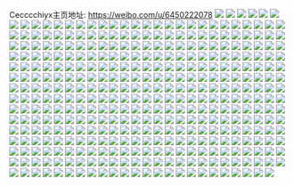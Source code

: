 Cecccchiyx主页地址: https://weibo.com/u/6450222078 
![](https://wx4.sinaimg.cn/mw2000/0072wtpYly1h8zo7jyy09j31lt37kx6q.jpg) 
![](https://wx4.sinaimg.cn/mw2000/0072wtpYly1h8zo7ynw1cj32c0340qv6.jpg) 
![](https://wx4.sinaimg.cn/mw2000/0072wtpYly1h8zo7aqe3dj31lt37kqv6.jpg) 
![](https://wx4.sinaimg.cn/mw2000/0072wtpYly1h8zo7ncvauj317d37k7wj.jpg) 
![](https://wx4.sinaimg.cn/mw2000/0072wtpYly1h8zo7tldsoj31sc2ds1ky.jpg) 
![](https://wx4.sinaimg.cn/mw2000/0072wtpYly1h8zo7r9ty6j31lt37kx6q.jpg) 
![](https://wx4.sinaimg.cn/mw2000/0072wtpYly1h8zo7gj745j325337ku0z.jpg) 
![](https://wx4.sinaimg.cn/mw2000/0072wtpYly1h8zo83sdofj32w22617wj.jpg) 
![](https://wx4.sinaimg.cn/mw2000/0072wtpYly1h8xunfbgb2j32bc3344qq.jpg) 
![](https://wx4.sinaimg.cn/mw2000/0072wtpYly1h8xung6o3gj31um2gukeq.jpg) 
![](https://wx4.sinaimg.cn/mw2000/0072wtpYly1h8xunigqdyj31q62awu0x.jpg) 
![](https://wx4.sinaimg.cn/mw2000/0072wtpYly1h8uanv7jg2j33402c0npe.jpg) 
![](https://wx4.sinaimg.cn/mw2000/0072wtpYly1h8uao1gg2kj32c0340npf.jpg) 
![](https://wx4.sinaimg.cn/mw2000/0072wtpYly1h8uanu5u7ej32c0340npf.jpg) 
![](https://wx4.sinaimg.cn/mw2000/0072wtpYly1h8uanwvnxvj32c0340hdv.jpg) 
![](https://wx4.sinaimg.cn/mw2000/0072wtpYly1h8uao4o7lrj31v72kmnpd.jpg) 
![](https://wx4.sinaimg.cn/mw2000/0072wtpYly1h8uao3kqhdj32c0340x6r.jpg) 
![](https://wx4.sinaimg.cn/mw2000/0072wtpYly1h8s5f1hjozj30z10z1qey.jpg) 
![](https://wx4.sinaimg.cn/mw2000/0072wtpYly1h8l84uwuycj31dx36c1ky.jpg) 
![](https://wx4.sinaimg.cn/mw2000/0072wtpYly1h8l852hbpyj317p36cx6p.jpg) 
![](https://wx4.sinaimg.cn/mw2000/0072wtpYly1h8l856jdjyj30uk3ir1ky.jpg) 
![](https://wx4.sinaimg.cn/mw2000/0072wtpYly1h8l85dsy6gj31rc36c7wi.jpg) 
![](https://wx4.sinaimg.cn/mw2000/0072wtpYly1h8l85f8058j30uk2nqb20.jpg) 
![](https://wx4.sinaimg.cn/mw2000/0072wtpYly1h8l85kpqqcj30uk3v2x6p.jpg) 
![](https://wx4.sinaimg.cn/mw2000/0072wtpYly1h8l85u0ufkj32p936cx6q.jpg) 
![](https://wx4.sinaimg.cn/mw2000/0072wtpYly1h8l8fblsorj31401hcano.jpg) 
![](https://wx4.sinaimg.cn/mw2000/0072wtpYly1h8l8haqbtaj31401z44cc.jpg) 
![](https://wx4.sinaimg.cn/mw2000/0072wtpYly1h8dwr2p5ghj31sc2ds1ky.jpg) 
![](https://wx4.sinaimg.cn/mw2000/0072wtpYly1h8dwr4j38dj30wi0kxtb4.jpg) 
![](https://wx4.sinaimg.cn/mw2000/0072wtpYly1h888c7g523j31kw2dcb2a.jpg) 
![](https://wx4.sinaimg.cn/mw2000/0072wtpYly1h888c6hyyvj30e80lcwjh.jpg) 
![](https://wx4.sinaimg.cn/mw2000/0072wtpYly1h85vlxnl30j321v2v6e85.jpg) 
![](https://wx4.sinaimg.cn/mw2000/0072wtpYly1h85vlz1djwj329a30e1kz.jpg) 
![](https://wx4.sinaimg.cn/mw2000/0072wtpYly1h85vlu7fhaj31wk2jfnpg.jpg) 
![](https://wx4.sinaimg.cn/mw2000/0072wtpYly1h7nprdpsuqj32dr36ce83.jpg) 
![](https://wx4.sinaimg.cn/mw2000/0072wtpYly1h7nprjzzsej32dr36chdv.jpg) 
![](https://wx4.sinaimg.cn/mw2000/0072wtpYly1h7nprn9aedj324a36ckjn.jpg) 
![](https://wx4.sinaimg.cn/mw2000/0072wtpYly1h7nprrmc16j32c0340qv7.jpg) 
![](https://wx4.sinaimg.cn/mw2000/0072wtpYly1h7nprvwxjkj32522ur4qt.jpg) 
![](https://wx4.sinaimg.cn/mw2000/0072wtpYly1h7nprxtiocj32c0340u0y.jpg) 
![](https://wx4.sinaimg.cn/mw2000/0072wtpYly1h7nprz0q0ej31if20khdt.jpg) 
![](https://wx4.sinaimg.cn/mw2000/0072wtpYly1h7btp39znfj322o340e85.jpg) 
![](https://wx4.sinaimg.cn/mw2000/0072wtpYly1h75ouyh675j326c2wgx6r.jpg) 
![](https://wx4.sinaimg.cn/mw2000/0072wtpYly1h6owhhn4drj32222qrn4e.jpg) 
![](https://wx4.sinaimg.cn/mw2000/0072wtpYly1h6owhebszzj32c0341e83.jpg) 
![](https://wx4.sinaimg.cn/mw2000/0072wtpYly1h6ntjoklrjj32c0340hdt.jpg) 
![](https://wx4.sinaimg.cn/mw2000/0072wtpYly1h6ntjrqay6j32212qqb2a.jpg) 
![](https://wx4.sinaimg.cn/mw2000/0072wtpYly1h6mn6kbge6j31sc2ds13b.jpg) 
![](https://wx4.sinaimg.cn/mw2000/0072wtpYly1h6gu1zwj3fj30wi1yc4qq.jpg) 
![](https://wx4.sinaimg.cn/mw2000/0072wtpYly1h6gu20ufprj30wi1ycqkp.jpg) 
![](https://wx4.sinaimg.cn/mw2000/0072wtpYly1h6gu21qgrjj30wi1yctpl.jpg) 
![](https://wx4.sinaimg.cn/mw2000/0072wtpYly1h6gpqr9sq3j325a2v2kjm.jpg) 
![](https://wx4.sinaimg.cn/mw2000/0072wtpYly1h6gpqzdzg6j32222m97wi.jpg) 
![](https://wx4.sinaimg.cn/mw2000/0072wtpYly1h6gpr1v8qcj32392scn22.jpg) 
![](https://wx4.sinaimg.cn/mw2000/0072wtpYly1h6gpr8ir1yj32c0340qv6.jpg) 
![](https://wx4.sinaimg.cn/mw2000/0072wtpYly1h6fc01e6smj321q2qb7wi.jpg) 
![](https://wx4.sinaimg.cn/mw2000/0072wtpYly1h68m077hx4j30wi16q7e9.jpg) 
![](https://wx4.sinaimg.cn/mw2000/0072wtpYly1h65u4a8e8pj322q2tt1ky.jpg) 
![](https://wx4.sinaimg.cn/mw2000/0072wtpYly1h65u4gf4pzj324o2u8e82.jpg) 
![](https://wx4.sinaimg.cn/mw2000/0072wtpYly1h5y6s2wkhpj317c0win2p.jpg) 
![](https://wx4.sinaimg.cn/mw2000/0072wtpYly1h5y6sa0nd4j32c0340hdu.jpg) 
![](https://wx4.sinaimg.cn/mw2000/0072wtpYly1h5y6sds50cj32c03401ky.jpg) 
![](https://wx4.sinaimg.cn/mw2000/0072wtpYly1h5y6v4m9fzj320v2p51kz.jpg) 
![](https://wx4.sinaimg.cn/mw2000/0072wtpYly1h5nydnpf5uj30u0140wv1.jpg) 
![](https://wx4.sinaimg.cn/mw2000/0072wtpYly1h5nye8dopwj315o3cwkjm.jpg) 
![](https://wx4.sinaimg.cn/mw2000/0072wtpYly1h5nye5ryssj315o35lnpd.jpg) 
![](https://wx4.sinaimg.cn/mw2000/0072wtpYly1h5nyee6a9wj32762xke82.jpg) 
![](https://wx4.sinaimg.cn/mw2000/0072wtpYly1h5lplcjko3j32c0340qv9.jpg) 
![](https://wx4.sinaimg.cn/mw2000/0072wtpYly1h5lplkng1ij32c0340npe.jpg) 
![](https://wx4.sinaimg.cn/mw2000/0072wtpYly1h5lplnbguaj32c03407wi.jpg) 
![](https://wx4.sinaimg.cn/mw2000/0072wtpYly1h5lpluj56hj321l2q4b2a.jpg) 
![](https://wx4.sinaimg.cn/mw2000/0072wtpYly1h5lpl29e2rj32c0340x6p.jpg) 
![](https://wx4.sinaimg.cn/mw2000/0072wtpYly1h5lpm60iwej32c0340kjn.jpg) 
![](https://wx4.sinaimg.cn/mw2000/0072wtpYly1h5lpm99076j31un2gve81.jpg) 
![](https://wx4.sinaimg.cn/mw2000/0072wtpYly1h5gwqz83wkj30wi0pgdlc.jpg) 
![](https://wx4.sinaimg.cn/mw2000/0072wtpYly1h5gwr03ke9j3242242e5z.jpg) 
![](https://wx4.sinaimg.cn/mw2000/0072wtpYly1h5gwqye73rj32c03404qq.jpg) 
![](https://wx4.sinaimg.cn/mw2000/0072wtpYly1h58p2kezphj30wi1yce81.jpg) 
![](https://wx4.sinaimg.cn/mw2000/0072wtpYly1h58p2nlplxj30wi1yc7wh.jpg) 
![](https://wx4.sinaimg.cn/mw2000/0072wtpYly1h58p2pi9jzj30wi1yckjl.jpg) 
![](https://wx4.sinaimg.cn/mw2000/0072wtpYly1h58p2rdvxbj30wi1yc4qp.jpg) 
![](https://wx4.sinaimg.cn/mw2000/0072wtpYly1h58pirl0ojj30wi1yc7wh.jpg) 
![](https://wx4.sinaimg.cn/mw2000/0072wtpYly1h58pit5w03j30wi1ycb29.jpg) 
![](https://wx4.sinaimg.cn/mw2000/0072wtpYly1h58piqb2plj30wi1yc1kx.jpg) 
![](https://wx4.sinaimg.cn/mw2000/0072wtpYly1h58pivttatj30wi1yckjl.jpg) 
![](https://wx4.sinaimg.cn/mw2000/0072wtpYly1h58hk2in93j31m324h4qp.jpg) 
![](https://wx4.sinaimg.cn/mw2000/0072wtpYly1h58hk32r85j31p61p61kx.jpg) 
![](https://wx4.sinaimg.cn/mw2000/0072wtpYly1h58hmdqbxfj30xj18p1fn.jpg) 
![](https://wx4.sinaimg.cn/mw2000/0072wtpYly1h58hr3cpxnj31ei1ei1kx.jpg) 
![](https://wx4.sinaimg.cn/mw2000/0072wtpYly1h56mxt38ydj32c03407wi.jpg) 
![](https://wx4.sinaimg.cn/mw2000/0072wtpYly1h56mxvncwuj32c0340hdt.jpg) 
![](https://wx4.sinaimg.cn/mw2000/0072wtpYly1h56mxyyxagj311h11hqd5.jpg) 
![](https://wx4.sinaimg.cn/mw2000/0072wtpYly1h56mxmnrgaj32c0340npd.jpg) 
![](https://wx4.sinaimg.cn/mw2000/0072wtpYly1h56mxx8vfsj32c0340b2a.jpg) 
![](https://wx4.sinaimg.cn/mw2000/0072wtpYly1h56mxy9l43j32c0341b2a.jpg) 
![](https://wx4.sinaimg.cn/mw2000/0072wtpYly1h4tnaqso7kj32ki2aox6p.jpg) 
![](https://wx4.sinaimg.cn/mw2000/0072wtpYly1h4qcvdr924j315o1qix4z.jpg) 
![](https://wx4.sinaimg.cn/mw2000/0072wtpYly1h4qcv4adp8j32532urnpf.jpg) 
![](https://wx4.sinaimg.cn/mw2000/0072wtpYly1h4qcv95v15j31zj2ndu0y.jpg) 
![](https://wx4.sinaimg.cn/mw2000/0072wtpYly1h4qcvai0qvj324o2u87wj.jpg) 
![](https://wx4.sinaimg.cn/mw2000/0072wtpYly1h4qcvc99wwj315o1qj4qp.jpg) 
![](https://wx4.sinaimg.cn/mw2000/0072wtpYly1h4lnhmm7ctj32c03401ky.jpg) 
![](https://wx4.sinaimg.cn/mw2000/0072wtpYly1h4lnhl1pfgj32c0340u0x.jpg) 
![](https://wx4.sinaimg.cn/mw2000/0072wtpYly1h4hq1e1lx6j327b27bx6p.jpg) 
![](https://wx4.sinaimg.cn/mw2000/0072wtpYly1h4hq1leljkj31l72dskjm.jpg) 
![](https://wx4.sinaimg.cn/mw2000/0072wtpYly1h4djlffxxtj31sc2dsnpe.jpg) 
![](https://wx4.sinaimg.cn/mw2000/0072wtpYly1h4djlgxuihj31sc2dsb2b.jpg) 
![](https://wx4.sinaimg.cn/mw2000/0072wtpYly1h4djlebtkrj31ho1zkkjl.jpg) 
![](https://wx4.sinaimg.cn/mw2000/0072wtpYly1h4a59ova73j325d2v5hdu.jpg) 
![](https://wx4.sinaimg.cn/mw2000/0072wtpYly1h4a5agsxsgj31z62mwe82.jpg) 
![](https://wx4.sinaimg.cn/mw2000/0072wtpYly1h4a5aluwdzj31p929ohdt.jpg) 
![](https://wx4.sinaimg.cn/mw2000/0072wtpYly1h4a5ao3gp3j315o1n1k4u.jpg) 
![](https://wx4.sinaimg.cn/mw2000/0072wtpYly1h4a5arq7fmj32bc334kjm.jpg) 
![](https://wx4.sinaimg.cn/mw2000/0072wtpYly1h40rczf1t2j317c0widrm.jpg) 
![](https://wx4.sinaimg.cn/mw2000/0072wtpYly1h40rczrkp9j317c0wik7b.jpg) 
![](https://wx4.sinaimg.cn/mw2000/0072wtpYly1h40rd0usmxj324z2w4u0y.jpg) 
![](https://wx4.sinaimg.cn/mw2000/0072wtpYly1h40rd32kn7j31s22deb2a.jpg) 
![](https://wx4.sinaimg.cn/mw2000/0072wtpYly1h40rd4xdahj32c03404qq.jpg) 
![](https://wx4.sinaimg.cn/mw2000/0072wtpYly1h3u4ibpntxj32c0340kjm.jpg) 
![](https://wx4.sinaimg.cn/mw2000/0072wtpYly1h3u4j0cbklj329y3197wk.jpg) 
![](https://wx4.sinaimg.cn/mw2000/0072wtpYly1h3o6psw4pnj315o1qi1kx.jpg) 
![](https://wx4.sinaimg.cn/mw2000/0072wtpYly1h3o6pvfhyuj315o1qj1kx.jpg) 
![](https://wx4.sinaimg.cn/mw2000/0072wtpYly1h3o6pwfmbbj32c0340e81.jpg) 
![](https://wx4.sinaimg.cn/mw2000/0072wtpYly1h3o6pz8yyrj320g2om4qr.jpg) 
![](https://wx4.sinaimg.cn/mw2000/0072wtpYly1h3o6prifjtj315o1qj4qp.jpg) 
![](https://wx4.sinaimg.cn/mw2000/0072wtpYly1h3o6q2tc8cj31xw2l7kjn.jpg) 
![](https://wx4.sinaimg.cn/mw2000/0072wtpYly1h3o6q5u4ycj320e2oi4qr.jpg) 
![](https://wx4.sinaimg.cn/mw2000/0072wtpYly1h3o6ppyh2dj32c03407wj.jpg) 
![](https://wx4.sinaimg.cn/mw2000/0072wtpYly1h3ejmkiigrj31kg239x6p.jpg) 
![](https://wx4.sinaimg.cn/mw2000/0072wtpYly1h3ejmi0hq2j32wd26a7wj.jpg) 
![](https://wx4.sinaimg.cn/mw2000/0072wtpYly1h3ejmpka6fj31fb1wfhdt.jpg) 
![](https://wx4.sinaimg.cn/mw2000/0072wtpYly1h3ejmrakznj31g21xe4qp.jpg) 
![](https://wx4.sinaimg.cn/mw2000/0072wtpYly1h31vildjqaj320m20mkjn.jpg) 
![](https://wx4.sinaimg.cn/mw2000/0072wtpYly1h31vijmvauj31ux2h8e82.jpg) 
![](https://wx4.sinaimg.cn/mw2000/0072wtpYly1h31vihpaqsj31sv1sve81.jpg) 
![](https://wx4.sinaimg.cn/mw2000/0072wtpYly1h300k8px36j31o0280npd.jpg) 
![](https://wx4.sinaimg.cn/mw2000/0072wtpYly1h2t4kjhzklj315o1qi1kx.jpg) 
![](https://wx4.sinaimg.cn/mw2000/0072wtpYly1h2t4klsp8lj32l71xw4qr.jpg) 
![](https://wx4.sinaimg.cn/mw2000/0072wtpYly1h2t4kmf1ygj31q81q87wh.jpg) 
![](https://wx4.sinaimg.cn/mw2000/0072wtpYly1h2t4kin55dj32pr21bx6q.jpg) 
![](https://wx4.sinaimg.cn/mw2000/0072wtpYly1h2t4kn54lxj30xc22s1kx.jpg) 
![](https://wx4.sinaimg.cn/mw2000/0072wtpYly1h2t4ko8q54j32bc334u0x.jpg) 
![](https://wx4.sinaimg.cn/mw2000/0072wtpYly1h2t4kg6cewj31jg15l1kx.jpg) 
![](https://wx4.sinaimg.cn/mw2000/0072wtpYly1h2pgric2h0j30wi0arabj.jpg) 
![](https://wx4.sinaimg.cn/mw2000/0072wtpYly1h2dpq6t0sgj32801o0x6p.jpg) 
![](https://wx4.sinaimg.cn/mw2000/0072wtpYly1h25wtubvq6j324b2trhdt.jpg) 
![](https://wx4.sinaimg.cn/mw2000/0072wtpYly1h25wtwscpij3340340hdt.jpg) 
![](https://wx4.sinaimg.cn/mw2000/0072wtpYly1h24d3uzywlj31be0zjk43.jpg) 
![](https://wx4.sinaimg.cn/mw2000/0072wtpYly1h24d3wp26ej31be0zkafn.jpg) 
![](https://wx4.sinaimg.cn/mw2000/0072wtpYly1h24d3u8tgxj31w41w4e81.jpg) 
![](https://wx4.sinaimg.cn/mw2000/0072wtpYly1h1wgqh7un8j31jk2231kx.jpg) 
![](https://wx4.sinaimg.cn/mw2000/0072wtpYly1h1whkltkunj31j51j5wza.jpg) 
![](https://wx4.sinaimg.cn/mw2000/0072wtpYly1h0zx1o2j05j31y02x0kjn.jpg) 
![](https://wx4.sinaimg.cn/mw2000/0072wtpYly1h0zx1roccdj31xy2wwqv7.jpg) 
![](https://wx4.sinaimg.cn/mw2000/0072wtpYly1h0zx1ql2gbj32802yo1l0.jpg) 
![](https://wx4.sinaimg.cn/mw2000/0072wtpYly1h0xfshvaf7j32c0340kjl.jpg) 
![](https://wx4.sinaimg.cn/mw2000/0072wtpYly1h0xfrcs7buj32c03404qr.jpg) 
![](https://wx4.sinaimg.cn/mw2000/0072wtpYly1h0xfrpputlj327r2ybhdu.jpg) 
![](https://wx4.sinaimg.cn/mw2000/0072wtpYly1h0xfrwjzapj32c0340x6q.jpg) 
![](https://wx4.sinaimg.cn/mw2000/0072wtpYly1h0xfsf27n9j32c0340qv8.jpg) 
![](https://wx4.sinaimg.cn/mw2000/0072wtpYly1h0xfqsfgvxj32c0340b2a.jpg) 
![](https://wx4.sinaimg.cn/mw2000/0072wtpYly1h0xfs0t00wj31zm2l1u0x.jpg) 
![](https://wx4.sinaimg.cn/mw2000/0072wtpYly1h0xfs6sr3kj32c0340qv6.jpg) 
![](https://wx4.sinaimg.cn/mw2000/0072wtpYly1h0xfrigbuij326q2wye82.jpg) 
![](https://wx4.sinaimg.cn/mw2000/0072wtpYly1h0l7zpqnhij323333zhdv.jpg) 
![](https://wx4.sinaimg.cn/mw2000/0072wtpYly1h0l7zskx0lj323w35su0y.jpg) 
![](https://wx4.sinaimg.cn/mw2000/0072wtpYly1h0l7zlcat8j322e2r6e82.jpg) 
![](https://wx4.sinaimg.cn/mw2000/0072wtpYly1h0l848ff2dj31ra2c0e81.jpg) 
![](https://wx4.sinaimg.cn/mw2000/0072wtpYly1h0l8frqnxbj32c02c0b2b.jpg) 
![](https://wx4.sinaimg.cn/mw2000/0072wtpYly1h0l8fwgobnj320q2oykjp.jpg) 
![](https://wx4.sinaimg.cn/mw2000/0072wtpYgy1h077748pqlj32c0340hdx.jpg) 
![](https://wx4.sinaimg.cn/mw2000/0072wtpYgy1h07776li42j31vv2jex6r.jpg) 
![](https://wx4.sinaimg.cn/mw2000/0072wtpYgy1h0777hkgfjj31ui2gnx6r.jpg) 
![](https://wx4.sinaimg.cn/mw2000/0072wtpYgy1h0777baju1j32c0340u0y.jpg) 
![](https://wx4.sinaimg.cn/mw2000/0072wtpYly1h05qao3sz7j324y2ulqv8.jpg) 
![](https://wx4.sinaimg.cn/mw2000/0072wtpYly1h05qb5qcaxj32l71xwx6p.jpg) 
![](https://wx4.sinaimg.cn/mw2000/0072wtpYly1h05qar2qanj31pf2k54qq.jpg) 
![](https://wx4.sinaimg.cn/mw2000/0072wtpYly1h05qb3ydplj31qv2mab2c.jpg) 
![](https://wx4.sinaimg.cn/mw2000/0072wtpYly1gzvw18ldt7j323n2sve83.jpg) 
![](https://wx4.sinaimg.cn/mw2000/0072wtpYly1gzvw1ff8wpj32c03404qq.jpg) 
![](https://wx4.sinaimg.cn/mw2000/0072wtpYly1gzvw1pey32j32c0340u0x.jpg) 
![](https://wx4.sinaimg.cn/mw2000/0072wtpYly1gzusexzeljj329p30y7wi.jpg) 
![](https://wx4.sinaimg.cn/mw2000/0072wtpYly1gzusf6eh5mj32602w0b2a.jpg) 
![](https://wx4.sinaimg.cn/mw2000/0072wtpYly1gzusf4l4fmj31ts2qmqv6.jpg) 
![](https://wx4.sinaimg.cn/mw2000/0072wtpYly1gzusfjb8qxj32c0340u0z.jpg) 
![](https://wx4.sinaimg.cn/mw2000/0072wtpYly1gzusg3aqn9j32c03401ky.jpg) 
![](https://wx4.sinaimg.cn/mw2000/0072wtpYly1gzusf0rxu7j31ww1wxx6p.jpg) 
![](https://wx4.sinaimg.cn/mw2000/0072wtpYly1gzsfi0j5cxj32c0340npe.jpg) 
![](https://wx4.sinaimg.cn/mw2000/0072wtpYly1gzsfi1s8yyj322w2rtx6p.jpg) 
![](https://wx4.sinaimg.cn/mw2000/0072wtpYly1gzsfi380wbj32c0340e82.jpg) 
![](https://wx4.sinaimg.cn/mw2000/0072wtpYly1gzsfhy72z8j328o2zju0z.jpg) 
![](https://wx4.sinaimg.cn/mw2000/0072wtpYly1gzc5gppuk7j31i920c7wh.jpg) 
![](https://wx4.sinaimg.cn/mw2000/0072wtpYly1gvq4dtrq60j61511pjn7l02.jpg) 
![](https://wx4.sinaimg.cn/mw2000/0072wtpYly1gsqwuaeri3j32582z9hdu.jpg) 
![](https://wx4.sinaimg.cn/mw2000/0072wtpYly1gsqwu7en5bj32312s1hdu.jpg) 
![](https://wx4.sinaimg.cn/mw2000/0072wtpYly1gsqwuc5amrj32542ut7wi.jpg) 
![](https://wx4.sinaimg.cn/mw2000/0072wtpYly1gsqwuefnbjj32482pc7wi.jpg) 
![](https://wx4.sinaimg.cn/mw2000/0072wtpYly1gsqwuhey10j33402c0npe.jpg) 
![](https://wx4.sinaimg.cn/mw2000/0072wtpYly1gsqwukha3fj33402c07wi.jpg) 
![](https://wx4.sinaimg.cn/mw2000/0072wtpYly1gshzxwb2jqj30kx0kxq5j.jpg) 
![](https://wx4.sinaimg.cn/mw2000/0072wtpYly1gshzxxx49hj31rz1rz4qp.jpg) 
![](https://wx4.sinaimg.cn/mw2000/0072wtpYly1gshzy0o0ujj327o1nrb29.jpg) 
![](https://wx4.sinaimg.cn/mw2000/0072wtpYly1gshzy25cxuj31q81ao1kx.jpg) 
![](https://wx4.sinaimg.cn/mw2000/0072wtpYly1gshzy2rpi5j31ki1bj1g0.jpg) 
![](https://wx4.sinaimg.cn/mw2000/0072wtpYly1gshzy3pqoij33402c0b29.jpg) 
![](https://wx4.sinaimg.cn/mw2000/0072wtpYly1gsdyil3aqgj31s71c51kx.jpg) 
![](https://wx4.sinaimg.cn/mw2000/0072wtpYly1gsdyiv6rhfj31vx1vx7p2.jpg) 
![](https://wx4.sinaimg.cn/mw2000/0072wtpYly1gsdyiqdqoxj31zk1hob29.jpg) 
![](https://wx4.sinaimg.cn/mw2000/0072wtpYly1gsdyiytqg4j32981oxnef.jpg) 
![](https://wx4.sinaimg.cn/mw2000/0072wtpYly1gsdyj20dkej322l1jyndm.jpg) 
![](https://wx4.sinaimg.cn/mw2000/0072wtpYly1gsdyj4yihnj32ja1wgwy3.jpg) 
![](https://wx4.sinaimg.cn/mw2000/0072wtpYly1grnc4l5sz1j321u21ue81.jpg) 
![](https://wx4.sinaimg.cn/mw2000/0072wtpYly1grnc4n2wr9j326a2wdx1u.jpg) 
![](https://wx4.sinaimg.cn/mw2000/0072wtpYly1grnc4ojnnfj32bv2bvha2.jpg) 
![](https://wx4.sinaimg.cn/mw2000/0072wtpYly1grnc4qqa3bj31ot2j8x6q.jpg) 
![](https://wx4.sinaimg.cn/mw2000/0072wtpYly1grnc4r5ylxj30iy0hwwes.jpg) 
![](https://wx4.sinaimg.cn/mw2000/0072wtpYly1grnc4swrcsj31rf2o6npf.jpg) 
![](https://wx4.sinaimg.cn/mw2000/0072wtpYly1grnc4uc3olj33402c07wh.jpg) 
![](https://wx4.sinaimg.cn/mw2000/0072wtpYly1grnc4viv1gj315s0vcqdk.jpg) 
![](https://wx4.sinaimg.cn/mw2000/0072wtpYly1grnc4wloc6j32c02c01kx.jpg) 
![](https://wx4.sinaimg.cn/mw2000/0072wtpYly1grnc4jm42uj32c0340e82.jpg) 
![](https://wx4.sinaimg.cn/mw2000/0072wtpYly1grnc4xrsoaj31zk1zk4ni.jpg) 
![](https://wx4.sinaimg.cn/mw2000/0072wtpYly1grnc4yt32uj30zk0k0gse.jpg) 
![](https://wx4.sinaimg.cn/mw2000/0072wtpYly1grd18tlqazj33402c0u0x.jpg) 
![](https://wx4.sinaimg.cn/mw2000/0072wtpYly1grd18s21hoj30n028i1kx.jpg) 
![](https://wx4.sinaimg.cn/mw2000/0072wtpYly1grd18vzcl7j30n01duatf.jpg) 
![](https://wx4.sinaimg.cn/mw2000/0072wtpYly1grd18wi405j30n00mo478.jpg) 
![](https://wx4.sinaimg.cn/mw2000/0072wtpYly1grd18x4xp6j30p50p5tdq.jpg) 
![](https://wx4.sinaimg.cn/mw2000/0072wtpYly1grd18zjm4cj32bb2bb7wi.jpg) 
![](https://wx4.sinaimg.cn/mw2000/0072wtpYly1grd191cr81j30n02k04qp.jpg) 
![](https://wx4.sinaimg.cn/mw2000/0072wtpYly1grd1926t0xj30n00yik5t.jpg) 
![](https://wx4.sinaimg.cn/mw2000/0072wtpYly1grd19dffo0j31zk1zknpd.jpg) 
![](https://wx4.sinaimg.cn/mw2000/0072wtpYly1gqv0yn9y3zj32c0340npe.jpg) 
![](https://wx4.sinaimg.cn/mw2000/0072wtpYly1gqv0wn99kqj32c0340qv6.jpg) 
![](https://wx4.sinaimg.cn/mw2000/0072wtpYly1gqv0w8khsqj32b71qe1j7.jpg) 
![](https://wx4.sinaimg.cn/mw2000/0072wtpYly1gqv0wbcxl0j32661mm7qn.jpg) 
![](https://wx4.sinaimg.cn/mw2000/0072wtpYly1gqv0wh1gx2j32c0340qv6.jpg) 
![](https://wx4.sinaimg.cn/mw2000/0072wtpYly1gqv0wqsofjj32c03407wh.jpg) 
![](https://wx4.sinaimg.cn/mw2000/0072wtpYly1gqv0wwd6gdj32an2e3x6q.jpg) 
![](https://wx4.sinaimg.cn/mw2000/0072wtpYly1gqv10c5vj9j31q52l74qr.jpg) 
![](https://wx4.sinaimg.cn/mw2000/0072wtpYly1gqv11lowudj31ln1ln44d.jpg) 
![](https://wx4.sinaimg.cn/mw2000/0072wtpYly1gqv11k3kuvj322c33h4qs.jpg) 
![](https://wx4.sinaimg.cn/mw2000/0072wtpYly1gqv11ov9nuj32c0340e81.jpg) 
![](https://wx4.sinaimg.cn/mw2000/0072wtpYly1gqv11rvhndj32m81yohbj.jpg) 
![](https://wx4.sinaimg.cn/mw2000/0072wtpYly1gqv11vgctwj33402c07wh.jpg) 
![](https://wx4.sinaimg.cn/mw2000/0072wtpYly1gqv11x2dryj315s0vc126.jpg) 
![](https://wx4.sinaimg.cn/mw2000/0072wtpYly1gqcf1v8f9kj30yg1p9tig.jpg) 
![](https://wx4.sinaimg.cn/mw2000/0072wtpYly1gq25vleocjj31zk1honn9.jpg) 
![](https://wx4.sinaimg.cn/mw2000/0072wtpYly1gq25vokouij31ho1zkb29.jpg) 
![](https://wx4.sinaimg.cn/mw2000/0072wtpYly1gq25vj33pqj315s0vcner.jpg) 
![](https://wx4.sinaimg.cn/mw2000/0072wtpYly1gq25vu5mohj320y31whdu.jpg) 
![](https://wx4.sinaimg.cn/mw2000/0072wtpYly1gptka7d7clj31oa2nzx6q.jpg) 
![](https://wx4.sinaimg.cn/mw2000/0072wtpYly1gptka5ex28j320j20je81.jpg) 
![](https://wx4.sinaimg.cn/mw2000/0072wtpYly1gptka806s7j31oy1oyh6r.jpg) 
![](https://wx4.sinaimg.cn/mw2000/0072wtpYly1gptkabzq0nj31oz1ozwys.jpg) 
![](https://wx4.sinaimg.cn/mw2000/0072wtpYly1gptkad6yilj31p71p7h64.jpg) 
![](https://wx4.sinaimg.cn/mw2000/0072wtpYly1gptkaedgkjj321g21g1kx.jpg) 
![](https://wx4.sinaimg.cn/mw2000/0072wtpYly1gptkafvky4j31wi1win5h.jpg) 
![](https://wx4.sinaimg.cn/mw2000/0072wtpYly1gptkb1od49j31k41k4ajg.jpg) 
![](https://wx4.sinaimg.cn/mw2000/0072wtpYly1gptkcektqaj32c02c0hdt.jpg) 
![](https://wx4.sinaimg.cn/mw2000/0072wtpYly1gpqjd9eyv8j31sc2ds7wh.jpg) 
![](https://wx4.sinaimg.cn/mw2000/0072wtpYly1gpqjdahu5wj31qr2bo4qp.jpg) 
![](https://wx4.sinaimg.cn/mw2000/0072wtpYly1gpqjdcszajj32c02c0qr0.jpg) 
![](https://wx4.sinaimg.cn/mw2000/0072wtpYly1gpqjdf4pbdj32sd23aqhy.jpg) 
![](https://wx4.sinaimg.cn/mw2000/0072wtpYly1gpqjdgtc1qj32jp2jpb29.jpg) 
![](https://wx4.sinaimg.cn/mw2000/0072wtpYly1gpqjegauezj31ij20p4ek.jpg) 
![](https://wx4.sinaimg.cn/mw2000/0072wtpYly1gofs4qeiunj31ck1rx18e.jpg) 
![](https://wx4.sinaimg.cn/mw2000/0072wtpYly1gofs4txporj31x11x1e81.jpg) 
![](https://wx4.sinaimg.cn/mw2000/0072wtpYly1gofs4w5hjcj31ui1uikjl.jpg) 
![](https://wx4.sinaimg.cn/mw2000/0072wtpYly1gofs4xy3b4j32c02c01ky.jpg) 
![](https://wx4.sinaimg.cn/mw2000/0072wtpYly1gofs4zgwf9j31yd1yd1kx.jpg) 
![](https://wx4.sinaimg.cn/mw2000/0072wtpYly1gofs5icklhj32c0340npf.jpg) 
![](https://wx4.sinaimg.cn/mw2000/0072wtpYly1gobepmt7i1j31sc1scqv5.jpg) 
![](https://wx4.sinaimg.cn/mw2000/0072wtpYly1gobepojs3oj31fg1fgnb0.jpg) 
![](https://wx4.sinaimg.cn/mw2000/0072wtpYly1gobeppae4hj31tu1tuk10.jpg) 
![](https://wx4.sinaimg.cn/mw2000/0072wtpYly1gobeps9e7aj315s0vc1bu.jpg) 
![](https://wx4.sinaimg.cn/mw2000/0072wtpYly1gobepkucykj32c0340gxo.jpg) 
![](https://wx4.sinaimg.cn/mw2000/0072wtpYly1gobept5dvoj315s0vcqmk.jpg) 
![](https://wx4.sinaimg.cn/mw2000/0072wtpYly1gobepqda5kj31o31o37nb.jpg) 
![](https://wx4.sinaimg.cn/mw2000/0072wtpYly1gobeprcekqj31ni1nih2c.jpg) 
![](https://wx4.sinaimg.cn/mw2000/0072wtpYly1gobepnvdtkj31fr1x0hdt.jpg) 
![](https://wx4.sinaimg.cn/mw2000/0072wtpYly1gnuaq3kwcjj32c03407wi.jpg) 
![](https://wx4.sinaimg.cn/mw2000/0072wtpYly1gnuaqakvpbj32c02c0kjm.jpg) 
![](https://wx4.sinaimg.cn/mw2000/0072wtpYly1gnuaqgokstj32c0340b2b.jpg) 
![](https://wx4.sinaimg.cn/mw2000/0072wtpYly1gnuaqjgls4j32bv2bve82.jpg) 
![](https://wx4.sinaimg.cn/mw2000/0072wtpYly1gnuaqlg9h4j31yx1yxe81.jpg) 
![](https://wx4.sinaimg.cn/mw2000/0072wtpYly1gnuaqn3dkdj31zk1zkb2a.jpg) 
![](https://wx4.sinaimg.cn/mw2000/0072wtpYly1gnuaqp5ianj31lv1lve81.jpg) 
![](https://wx4.sinaimg.cn/mw2000/0072wtpYly1gnuaqrhopej31mo1mo7wh.jpg) 
![](https://wx4.sinaimg.cn/mw2000/0072wtpYly1gnuaqsfpibj31wg1wgk16.jpg) 
![](https://wx4.sinaimg.cn/mw2000/0072wtpYly1gnuauqzq3xj32bv2bv1kz.jpg) 
![](https://wx4.sinaimg.cn/mw2000/0072wtpYly1gnuausirptj32c02c0qv5.jpg) 
![](https://wx4.sinaimg.cn/mw2000/0072wtpYly1gnm6lxu31aj32c02c01kx.jpg) 
![](https://wx4.sinaimg.cn/mw2000/0072wtpYly1gnm6luj9cmj32c02c0e81.jpg) 
![](https://wx4.sinaimg.cn/mw2000/0072wtpYly1gnm6m14ag6j32c02c07wh.jpg) 
![](https://wx4.sinaimg.cn/mw2000/0072wtpYly1gmf6yvlii2j32202201kx.jpg) 
![](https://wx4.sinaimg.cn/mw2000/0072wtpYly1gmf6yx5vzxj31nl1nlk8g.jpg) 
![](https://wx4.sinaimg.cn/mw2000/0072wtpYly1gmf71ttnnij322o22o4l0.jpg) 
![](https://wx4.sinaimg.cn/mw2000/0072wtpYly1ggnwxe68kyj30p10o9qdi.jpg) 
![](https://wx4.sinaimg.cn/mw2000/0072wtpYly1ggnwxedui8j30p90pcdro.jpg) 
![](https://wx4.sinaimg.cn/mw2000/0072wtpYly1ggnwxrareoj31jg1jgkjl.jpg) 
![](https://wx4.sinaimg.cn/mw2000/0072wtpYly1ggnwxs7bllj31ji1ji1ky.jpg) 
![](https://wx4.sinaimg.cn/mw2000/0072wtpYly1ggnwxta50xj31jk1jku0x.jpg) 
![](https://wx4.sinaimg.cn/mw2000/0072wtpYly1ggnwxtuh5fj318e18eqv5.jpg) 
![](https://wx4.sinaimg.cn/mw2000/0072wtpYly1ggnwxuwwf2j32bc2ba1kz.jpg) 
![](https://wx4.sinaimg.cn/mw2000/0072wtpYly1ggnwy1lsn0j31jk1jke82.jpg) 
![](https://wx4.sinaimg.cn/mw2000/0072wtpYly1ggnx0acdd2j31jk1jkhdu.jpg) 
![](https://wx4.sinaimg.cn/mw2000/0072wtpYly1gf642850wwj32bc2bae82.jpg) 
![](https://wx4.sinaimg.cn/mw2000/0072wtpYly1gf642d5axpj315o1jjnpd.jpg) 
![](https://wx4.sinaimg.cn/mw2000/0072wtpYly1gf642nxnc1j32bc3344qs.jpg) 
![](https://wx4.sinaimg.cn/mw2000/0072wtpYly1gf642whhtsj31hc1qhnpe.jpg) 
![](https://wx4.sinaimg.cn/mw2000/0072wtpYly1gf6433bm0pj32bc3341kz.jpg) 
![](https://wx4.sinaimg.cn/mw2000/0072wtpYly1gf643a7fg4j32bc3341kz.jpg) 
![](https://wx4.sinaimg.cn/mw2000/0072wtpYly1gf646b5a8tj31z41hckjm.jpg) 
![](https://wx4.sinaimg.cn/mw2000/0072wtpYly1gf646fuw2ij32bc3341ky.jpg) 
![](https://wx4.sinaimg.cn/mw2000/0072wtpYly1gf646mzuafj31hc1z4x6q.jpg) 
![](https://wx4.sinaimg.cn/mw2000/0072wtpYly1gec41mnnjhj31o01904qq.jpg) 
![](https://wx4.sinaimg.cn/mw2000/0072wtpYly1gec41nt7zsj31o01904qq.jpg) 
![](https://wx4.sinaimg.cn/mw2000/0072wtpYly1gec41pk2q3j31o01o04qr.jpg) 
![](https://wx4.sinaimg.cn/mw2000/0072wtpYly1gec41qrfg0j31o01o01kz.jpg) 
![](https://wx4.sinaimg.cn/mw2000/0072wtpYly1gec41rw6lvj31o01o01kz.jpg) 
![](https://wx4.sinaimg.cn/mw2000/0072wtpYly1gec41u9xp5j33342bckjm.jpg) 
![](https://wx4.sinaimg.cn/mw2000/0072wtpYly1ge1pmj5wuwj31h81hc7wh.jpg) 
![](https://wx4.sinaimg.cn/mw2000/0072wtpYly1ge1pmkdrtij31nz1o0b2b.jpg) 
![](https://wx4.sinaimg.cn/mw2000/0072wtpYly1ge1pmmf1xej315o4moe84.jpg) 
![](https://wx4.sinaimg.cn/mw2000/0072wtpYly1ge1pmprg18j31o01937wi.jpg) 
![](https://wx4.sinaimg.cn/mw2000/0072wtpYly1ge1pms6tgdj315o1qikjl.jpg) 
![](https://wx4.sinaimg.cn/mw2000/0072wtpYly1ge1pmsvmzxj31o0190qv5.jpg) 
![](https://wx4.sinaimg.cn/mw2000/0072wtpYly1ge1pmtw84kj32bc3341ky.jpg) 
![](https://wx4.sinaimg.cn/mw2000/0072wtpYly1ge1pnpvvebj31o0190npd.jpg) 
![](https://wx4.sinaimg.cn/mw2000/0072wtpYly1ge1pog9th7j31o01934qq.jpg) 
![](https://wx4.sinaimg.cn/mw2000/0072wtpYly1gdguzdr5jkj30rn0rnwsz.jpg) 
![](https://wx4.sinaimg.cn/mw2000/0072wtpYly1gdguzhtth3j31jp1jqx6p.jpg) 
![](https://wx4.sinaimg.cn/mw2000/0072wtpYly1gdguzqtew9j32tc2404qt.jpg) 
![](https://wx4.sinaimg.cn/mw2000/0072wtpYly1gdguzx018zj31901o0u0x.jpg) 
![](https://wx4.sinaimg.cn/mw2000/0072wtpYly1gdgv002j6mj31401nzqv5.jpg) 
![](https://wx4.sinaimg.cn/mw2000/0072wtpYly1gdgv04oqtij3190190qv6.jpg) 
![](https://wx4.sinaimg.cn/mw2000/0072wtpYly1gdgv088bskj3190190e81.jpg) 
![](https://wx4.sinaimg.cn/mw2000/0072wtpYly1gdgv0bgjk1j3190190hdt.jpg) 
![](https://wx4.sinaimg.cn/mw2000/0072wtpYly1gdgv0f6qxcj3190190npd.jpg) 
![](https://wx4.sinaimg.cn/mw2000/0072wtpYly1gdgv0i36smj3190190b29.jpg) 
![](https://wx4.sinaimg.cn/mw2000/0072wtpYly1gab010x628j30u02tcwtg.jpg) 
![](https://wx4.sinaimg.cn/mw2000/0072wtpYly1gab011dwj7j30s716b79n.jpg) 
![](https://wx4.sinaimg.cn/mw2000/0072wtpYly1gab011xrh0j30u019044w.jpg) 
![](https://wx4.sinaimg.cn/mw2000/0072wtpYly1gab012iss7j31400u0afy.jpg) 
![](https://wx4.sinaimg.cn/mw2000/0072wtpYly1gab012zj4pj31400u07ay.jpg) 
![](https://wx4.sinaimg.cn/mw2000/0072wtpYly1gab013f5cmj31400u043b.jpg) 
![](https://wx4.sinaimg.cn/mw2000/0072wtpYly1g9o5jpx70cj31400u0k0k.jpg) 
![](https://wx4.sinaimg.cn/mw2000/0072wtpYly1g9o5jqs29mj31400u07a7.jpg) 
![](https://wx4.sinaimg.cn/mw2000/0072wtpYly1g9o5jrj0r6j31400u00y4.jpg) 
![](https://wx4.sinaimg.cn/mw2000/0072wtpYly1g9o5js78kfj30u0140tee.jpg) 
![](https://wx4.sinaimg.cn/mw2000/0072wtpYly1g9o5jt98l3j30u0140tif.jpg) 
![](https://wx4.sinaimg.cn/mw2000/0072wtpYly1g9o5jua01sj30u0140ahn.jpg) 
![](https://wx4.sinaimg.cn/mw2000/0072wtpYly1g9o5jvttcej30u00u00z7.jpg) 
![](https://wx4.sinaimg.cn/mw2000/0072wtpYly1g9o5jwxwcoj30u00u0jxd.jpg) 
![](https://wx4.sinaimg.cn/mw2000/0072wtpYly1g9o5kkjpjzj31400u0q9u.jpg) 
![](https://wx4.sinaimg.cn/mw2000/0072wtpYly1g8dm1q25arj30u00u0dmz.jpg) 
![](https://wx4.sinaimg.cn/mw2000/0072wtpYly1g8dm1s1xxgj30u00u00wv.jpg) 
![](https://wx4.sinaimg.cn/mw2000/0072wtpYly1g7e6zipuonj30u00u21e8.jpg) 
![](https://wx4.sinaimg.cn/mw2000/0072wtpYly1g7e6zsoyilj30u00u1b2a.jpg) 
![](https://wx4.sinaimg.cn/mw2000/0072wtpYly1g7e70331ixj30u00u0e81.jpg) 
![](https://wx4.sinaimg.cn/mw2000/0072wtpYly1g7e70ghetwj30u00u0b2a.jpg) 
![](https://wx4.sinaimg.cn/mw2000/0072wtpYly1g7af7shdkcj30u00u0b29.jpg) 
![](https://wx4.sinaimg.cn/mw2000/0072wtpYly1g7af825pydj30u0140e82.jpg) 
![](https://wx4.sinaimg.cn/mw2000/0072wtpYly1g7af8hmiadj30ul0u0x25.jpg) 
![](https://wx4.sinaimg.cn/mw2000/0072wtpYly1g7af8v76vmj30u02i0u0y.jpg) 
![](https://wx4.sinaimg.cn/mw2000/0072wtpYly1g7af926ggqj30u00u2qv5.jpg) 
![](https://wx4.sinaimg.cn/mw2000/0072wtpYly1g7afar3b7ej31400u0u0x.jpg) 
![](https://wx4.sinaimg.cn/mw2000/0072wtpYly1g73ho6ks0zj31901o0b29.jpg) 
![](https://wx4.sinaimg.cn/mw2000/0072wtpYly1g73ho8q0wuj31o01o07wh.jpg) 
![](https://wx4.sinaimg.cn/mw2000/0072wtpYly1g6zp41von2j31o0190kjl.jpg) 
![](https://wx4.sinaimg.cn/mw2000/0072wtpYly1g6zp42y4tzj31o0190kjl.jpg) 
![](https://wx4.sinaimg.cn/mw2000/0072wtpYly1g6zp442i56j31ji1jiqv5.jpg) 
![](https://wx4.sinaimg.cn/mw2000/0072wtpYly1g6zp453m7wj31jk1jk1ky.jpg) 
![](https://wx4.sinaimg.cn/mw2000/0072wtpYly1g5uujuu7wmj30u00u0qb5.jpg) 
![](https://wx4.sinaimg.cn/mw2000/0072wtpYly1g5uujzqlodj31400u0whp.jpg) 
![](https://wx4.sinaimg.cn/mw2000/0072wtpYly1g5uukbyb3wj313x0u0ki5.jpg) 
![](https://wx4.sinaimg.cn/mw2000/0072wtpYly1g5uukg3ktaj30tz0u01cc.jpg) 
![](https://wx4.sinaimg.cn/mw2000/0072wtpYly1g5uul8zddej30u0140qv6.jpg) 
![](https://wx4.sinaimg.cn/mw2000/0072wtpYly1g5uulipa58j31400u04qs.jpg) 
